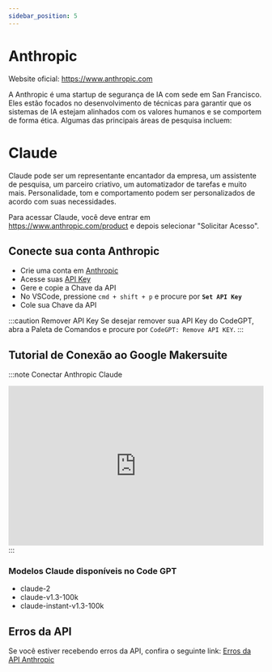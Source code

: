 ```yaml
---
sidebar_position: 5
---
```


# Anthropic
Website oficial: https://www.anthropic.com

A Anthropic é uma startup de segurança de IA com sede em San Francisco. Eles estão focados no desenvolvimento de técnicas para garantir que os sistemas de IA estejam alinhados com os valores humanos e se comportem de forma ética. Algumas das principais áreas de pesquisa incluem:

# Claude
Claude pode ser um representante encantador da empresa, um assistente de pesquisa, um parceiro criativo, um automatizador de tarefas e muito mais. Personalidade, tom e comportamento podem ser personalizados de acordo com suas necessidades.

Para acessar Claude, você deve entrar em https://www.anthropic.com/product e depois selecionar "Solicitar Acesso".

## Conecte sua conta Anthropic
- Crie uma conta em [Anthropic](https://console.anthropic.com/)
- Acesse suas [API Key](https://console.anthropic.com/account/keys)
- Gere e copie a Chave da API
- No VSCode, pressione ```cmd + shift + p``` e procure por **`Set API Key`**
- Cole sua Chave da API

:::caution Remover API Key
Se desejar remover sua API Key do CodeGPT, abra a Paleta de Comandos e procure por `CodeGPT: Remove API KEY`.
:::

## Tutorial de Conexão ao Google Makersuite
:::note Conectar Anthropic Claude
<iframe width="100%" height="315" src="https://www.youtube.com/embed/1Xs1QVKhmZ8?si=IZHm0mZlO_8hGStT" title="YouTube video player" frameborder="0" allow="accelerometer; autoplay; clipboard-write; encrypted-media; gyroscope; picture-in-picture; web-share" allowfullscreen></iframe>
:::

### Modelos Claude disponíveis no Code GPT
- claude-2
- claude-v1.3-100k
- claude-instant-v1.3-100k

## Erros da API
Se você estiver recebendo erros da API, confira o seguinte link: [Erros da API Anthropic](https://docs.anthropic.com/claude/reference/errors-and-rate-limits)
